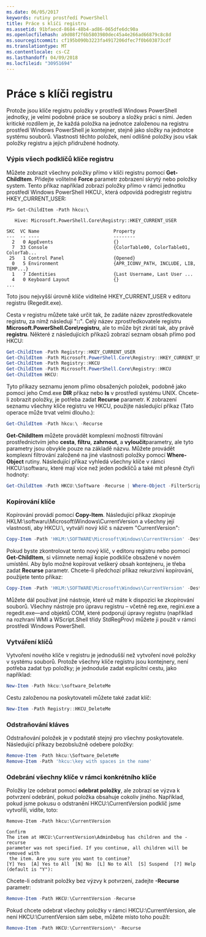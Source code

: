 ```yaml
---
ms.date: 06/05/2017
keywords: rutiny prostředí PowerShell
title: Práce s klíči registru
ms.assetid: 91bfaecd-8684-48b4-ad86-065dfe6dc90a
ms.openlocfilehash: a9d08f2f6b5803980dec45a4e266ad66879c8c8d
ms.sourcegitcommit: cf195b090b3223fa4917206dfec7f0b603873cdf
ms.translationtype: MT
ms.contentlocale: cs-CZ
ms.lasthandoff: 04/09/2018
ms.locfileid: "30951694"
---
```

# <a name="working-with-registry-keys"></a>Práce s klíči registru

Protože jsou klíče registru položky v prostředí Windows PowerShell jednotky, je velmi podobné práce se soubory a složky práci s nimi. Jeden kritické rozdílem je, že každá položka na jednotce založenou na registru prostředí Windows PowerShell je kontejner, stejně jako složky na jednotce systému souborů. Vlastnosti těchto položek, není odlišné položky jsou však položky registru a jejich přidružené hodnoty.

### <a name="listing-all-subkeys-of-a-registry-key"></a>Výpis všech podklíčů klíče registru

Můžete zobrazit všechny položky přímo v klíči registru pomocí **Get-ChildItem**. Přidejte volitelné **Force** parametr zobrazení skrytý nebo položky system. Tento příkaz například zobrazí položky přímo v rámci jednotku prostředí Windows PowerShell HKCU:, která odpovídá podregistr registru HKEY_CURRENT_USER:

```
PS> Get-ChildItem -Path hkcu:\

   Hive: Microsoft.PowerShell.Core\Registry::HKEY_CURRENT_USER

SKC  VC Name                           Property
---  -- ----                           --------
  2   0 AppEvents                      {}
  7  33 Console                        {ColorTable00, ColorTable01, ColorTab...
 25   1 Control Panel                  {Opened}
  0   5 Environment                    {APR_ICONV_PATH, INCLUDE, LIB, TEMP...}
  1   7 Identities                     {Last Username, Last User ...
  4   0 Keyboard Layout                {}
...
```

Toto jsou nejvyšší úrovně klíče viditelné HKEY_CURRENT_USER v editoru registru (Regedit.exe).

Cesta v registru můžete také určit tak, že zadáte název zprostředkovatele registru, za nímž následují "**::**". Celý název zprostředkovatele registru **Microsoft.PowerShell.Core\\registru**, ale to může být zkrátí tak, aby právě **registru**. Některé z následujících příkazů zobrazí seznam obsah přímo pod HKCU:

```powershell
Get-ChildItem -Path Registry::HKEY_CURRENT_USER
Get-ChildItem -Path Microsoft.PowerShell.Core\Registry::HKEY_CURRENT_USER
Get-ChildItem -Path Registry::HKCU
Get-ChildItem -Path Microsoft.PowerShell.Core\Registry::HKCU
Get-ChildItem HKCU:
```

Tyto příkazy seznamu jenom přímo obsažených položek, podobně jako pomocí jeho Cmd.exe **DIR** příkaz nebo **ls** v prostředí systému UNIX. Chcete-li zobrazit položky, je potřeba zadat **Recurse** parametr. K zobrazení seznamu všechny klíče registru ve HKCU, použijte následující příkaz (Tato operace může trvat velmi dlouho.):

```powershell
Get-ChildItem -Path hkcu:\ -Recurse
```

**Get-ChildItem** můžete provádět komplexní možnosti filtrování prostřednictvím jeho **cesta**, **filtru**, **zahrnout**, a **vyloučit**parametry, ale tyto parametry jsou obvykle pouze na základě názvu. Můžete provádět komplexní filtrování založené na jiné vlastnosti položky pomocí **Where-Object** rutiny. Následující příkaz vyhledá všechny klíče v rámci HKCU:\\softwaru, které mají více než jeden podklíčů a také mít přesně čtyři hodnoty:

```powershell
Get-ChildItem -Path HKCU:\Software -Recurse | Where-Object -FilterScript {($_.SubKeyCount -le 1) -and ($_.ValueCount -eq 4) }
```

### <a name="copying-keys"></a>Kopírování klíče

Kopírování provádí pomocí **Copy-Item**. Následující příkaz zkopíruje HKLM:\\softwaru\\Microsoft\\Windows\\CurrentVersion a všechny její vlastnosti, aby HKCU:\\, vytváří nový klíč s názvem "CurrentVersion":

```powershell
Copy-Item -Path 'HKLM:\SOFTWARE\Microsoft\Windows\CurrentVersion' -Destination hkcu:
```

Pokud byste zkontrolovat tento nový klíč, v editoru registru nebo pomocí **Get-ChildItem**, si všimnete nemají kopie podklíče obsažené v novém umístění. Aby bylo možné kopírovat veškerý obsah kontejneru, je třeba zadat **Recurse** parametr. Chcete-li předchozí příkaz rekurzivní kopírování, použijete tento příkaz:

```powershell
Copy-Item -Path 'HKLM:\SOFTWARE\Microsoft\Windows\CurrentVersion' -Destination hkcu: -Recurse
```

Můžete dál používat jiné nástroje, které už máte k dispozici ke zkopírování souborů. Všechny nástroje pro úpravu registru – včetně reg.exe, regini.exe a regedit.exe—and objektů COM, které podporují úpravy registru (například na rozhraní WMI a WScript.Shell třídy StdRegProv) můžete ji použít v rámci prostředí Windows PowerShell.

### <a name="creating-keys"></a>Vytváření klíčů

Vytvoření nového klíče v registru je jednodušší než vytvoření nové položky v systému souborů. Protože všechny klíče registru jsou kontejnery, není potřeba zadat typ položky; je jednoduše zadat explicitní cestu, jako například:

```powershell
New-Item -Path hkcu:\software_DeleteMe
```

Cestu založenou na poskytovateli můžete také zadat klíč:

```powershell
New-Item -Path Registry::HKCU_DeleteMe
```

### <a name="deleting-keys"></a>Odstraňování kláves

Odstraňování položek je v podstatě stejný pro všechny poskytovatele. Následující příkazy bezobslužně odebere položky:

```powershell
Remove-Item -Path hkcu:\Software_DeleteMe
Remove-Item -Path 'hkcu:\key with spaces in the name'
```

### <a name="removing-all-keys-under-a-specific-key"></a>Odebrání všechny klíče v rámci konkrétního klíče

Položky lze odebrat pomocí **odebrat položky**, ale zobrazí se výzva k potvrzení odebrání, pokud položka obsahuje cokoliv jiného. Například, pokud jsme pokusu o odstranění HKCU:\\CurrentVersion podklíč jsme vytvořili, vidíte, toto:

```
Remove-Item -Path hkcu:\CurrentVersion

Confirm
The item at HKCU:\CurrentVersion\AdminDebug has children and the -recurse
parameter was not specified. If you continue, all children will be removed with
 the item. Are you sure you want to continue?
[Y] Yes  [A] Yes to All  [N] No  [L] No to All  [S] Suspend  [?] Help
(default is "Y"):
```

Chcete-li odstranit položky bez výzvy k potvrzení, zadejte **-Recurse** parametr:

```powershell
Remove-Item -Path HKCU:\CurrentVersion -Recurse
```

Pokud chcete odebrat všechny položky v rámci HKCU:\\CurrentVersion, ale není HKCU:\\CurrentVersion sám sebe, můžete místo toho použít:

```powershell
Remove-Item -Path HKCU:\CurrentVersion\* -Recurse
```
